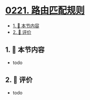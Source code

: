 # [0221. 路由匹配规则](https://github.com/tnotesjs/TNotes.react/tree/main/notes/0221.%20%E8%B7%AF%E7%94%B1%E5%8C%B9%E9%85%8D%E8%A7%84%E5%88%99)

<!-- region:toc -->

- [1. 🎯 本节内容](#1--本节内容)
- [2. 🫧 评价](#2--评价)

<!-- endregion:toc -->

## 1. 🎯 本节内容

- todo

## 2. 🫧 评价

- todo
